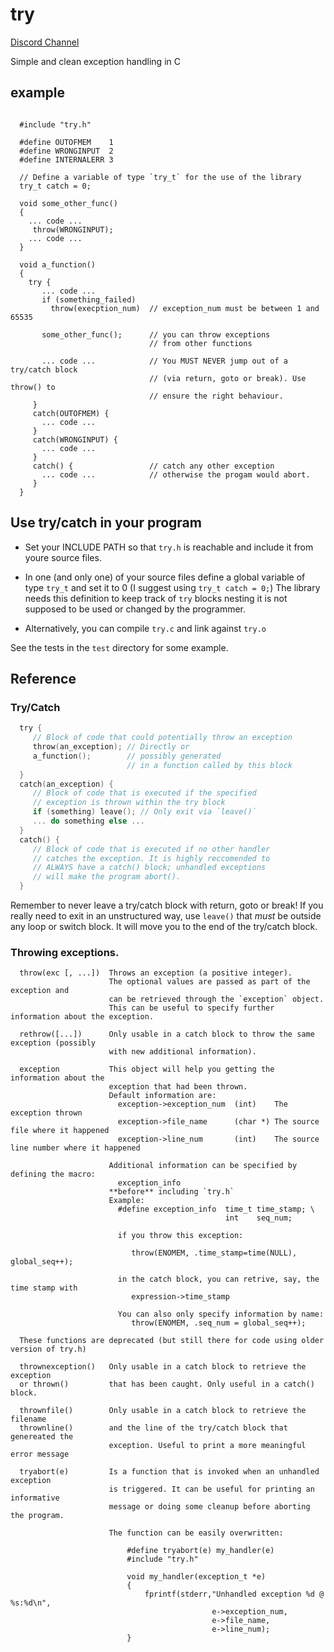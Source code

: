 # try 

[Discord Channel](https://discord.gg/QFzP9vaR8j)

Simple and clean exception handling in C

## example

```

  #include "try.h"

  #define OUTOFMEM    1
  #define WRONGINPUT  2
  #define INTERNALERR 3

  // Define a variable of type `try_t` for the use of the library
  try_t catch = 0;

  void some_other_func() 
  {
    ... code ...
     throw(WRONGINPUT);
    ... code ...
  }

  void a_function()
  {
    try {
       ... code ...
       if (something_failed) 
         throw(execption_num)  // exception_num must be between 1 and 65535 
   
       some_other_func();      // you can throw exceptions
                               // from other functions 
   
       ... code ...            // You MUST NEVER jump out of a try/catch block
                               // (via return, goto or break). Use throw() to
                               // ensure the right behaviour.
     }  
     catch(OUTOFMEM) {
       ... code ...
     }
     catch(WRONGINPUT) {
       ... code ...
     }
     catch() {                 // catch any other exception
       ... code ...            // otherwise the progam would abort.
     }
  }

```

## Use try/catch in your program

 - Set your INCLUDE PATH so that `try.h` is reachable and include it
   from youre source files. 

 - In one (and only one) of your source files define a global variable
   of type `try_t` and set it to 0 (I suggest using `try_t catch = 0;`)
   The library needs this definition to keep track of `try` blocks nesting
   it is not supposed to be used or changed by the programmer.

 - Alternatively, you can compile `try.c` and link against `try.o`
  
See the tests in the `test` directory for some example.

## Reference

### Try/Catch

``` C
  try {
     // Block of code that could potentially throw an exception
     throw(an_exception); // Directly or
     a_function();        // possibly generated
                          // in a function called by this block
  }
  catch(an_exception) { 
     // Block of code that is executed if the specified
     // exception is thrown within the try block
     if (something) leave(); // Only exit via `leave()`
     ... do something else ...
  }
  catch() {
     // Block of code that is executed if no other handler
     // catches the exception. It is highly reccomended to 
     // ALWAYS have a catch() block; unhandled exceptions
     // will make the program abort().
  }
```
Remember to never leave a try/catch block with return, goto or break!
If you really need to exit in an unstructured way, use `leave()` that
*must* be outside any loop or switch block.
It will move you to the end of the try/catch block.

### Throwing exceptions.

```
  throw(exc [, ...])  Throws an exception (a positive integer).
                      The optional values are passed as part of the exception and 
                      can be retrieved through the `exception` object.
                      This can be useful to specify further information about the exception.

  rethrow([...])      Only usable in a catch block to throw the same exception (possibly
                      with new additional information).

  exception           This object will help you getting the information about the
                      exception that had been thrown.
                      Default information are:
                        exception->exception_num  (int)    The exception thrown 
                        exception->file_name      (char *) The source file where it happened
                        exception->line_num       (int)    The source line number where it happened

                      Additional information can be specified by defining the macro:
                        exception_info
                      **before** including `try.h`
                      Example:
                        #define exception_info  time_t time_stamp; \
                                                int    seq_num;
                                                 
                        if you throw this exception:

                           throw(ENOMEM, .time_stamp=time(NULL), global_seq++);

                        in the catch block, you can retrive, say, the time stamp with 
                           expression->time_stamp

                        You can also only specify information by name:
                           throw(ENOMEM, .seq_num = global_seq++);

  These functions are deprecated (but still there for code using older version of try.h)

  thrownexception()   Only usable in a catch block to retrieve the exception
  or thrown()         that has been caught. Only useful in a catch() block.

  thrownfile()        Only usable in a catch block to retrieve the filename
  thrownline()        and the line of the try/catch block that genereated the
                      exception. Useful to print a more meaningful error message

  tryabort(e)         Is a function that is invoked when an unhandled exception
                      is triggered. It can be useful for printing an informative
                      message or doing some cleanup before aborting the program.

                      The function can be easily overwritten:
 
                          #define tryabort(e) my_handler(e)
                          #include "try.h"
 
                          void my_handler(exception_t *e)
                          {
                              fprintf(stderr,"Unhandled exception %d @ %s:%d\n",
                                             e->exception_num,
                                             e->file_name,
                                             e->line_num);
                          }

```


